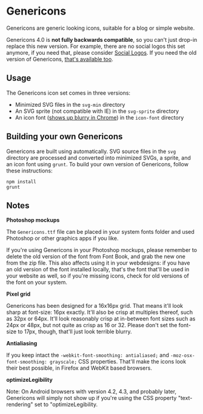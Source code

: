 # Genericons

Genericons are generic looking icons, suitable for a blog or simple website.

Genericons 4.0 is **not fully backwards compatible**, so you can't just drop-in replace this new version. For example, there are no social logos this set anymore, if you need that, please consider <a href="https://github.com/Automattic/social-logos">Social Logos</a>. If you need the old version of Genericons, <a href="genericons-classic.zip">that's available too</a>. 

## Usage

The Genericons icon set comes in three versions:

- Minimized SVG files in the `svg-min` directory
- An SVG sprite (not compatible with IE) in the `svg-sprite` directory
- An icon font (<a href="https://code.google.com/p/chromium/issues/detail?id=426333">shows up blurry in Chrome</a>) in the `icon-font` directory


## Building your own Genericons

Genericons are built using automatically. SVG source files in the `svg` directory are processed and converted into minimized SVGs, a sprite, and an icon font using `grunt`. To build your own version of Genericons, follow these instructions:

```
npm install
grunt
```

## Notes

**Photoshop mockups**

The `Genericons.ttf` file can be placed in your system fonts folder and used Photoshop or other graphics apps if you like.

If you're using Genericons in your Photoshop mockups, please remember to delete the old version of the font from Font Book, and grab the new one from the zip file. This also affects using it in your webdesigns: if you have an old version of the font installed locally, that's the font that'll be used in your website as well, so if you're missing icons, check for old versions of the font on your system.

**Pixel grid**

Genericons has been designed for a 16x16px grid. That means it'll look sharp at font-size: 16px exactly. It'll also be crisp at multiples thereof, such as 32px or 64px. It'll look reasonably crisp at in-between font sizes such as 24px or 48px, but not quite as crisp as 16 or 32. Please don't set the font-size to 17px, though, that'll just look terrible blurry.

**Antialiasing**

If you keep intact the `-webkit-font-smoothing: antialiased;` and `-moz-osx-font-smoothing: grayscale;` CSS properties. That'll make the icons look their best possible, in Firefox and WebKit based browsers.

**optimizeLegibility**

Note: On Android browsers with version 4.2, 4.3, and probably later, Genericons will simply not show up if you're using the CSS property "text-rendering" set to "optimizeLegibility.